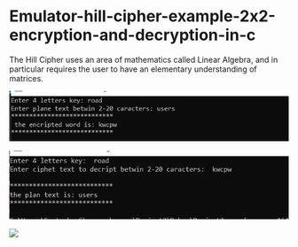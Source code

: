 # Emulator-hill-cipher-example-2x2-encryption-and-decryption-in-c
 The Hill Cipher uses an area of mathematics called Linear Algebra, and in particular requires the user to have an elementary understanding of matrices.

![](‏‏encry.PNG)



![](‏‏decry.PNG)




![](‏‏irt.PNG)

